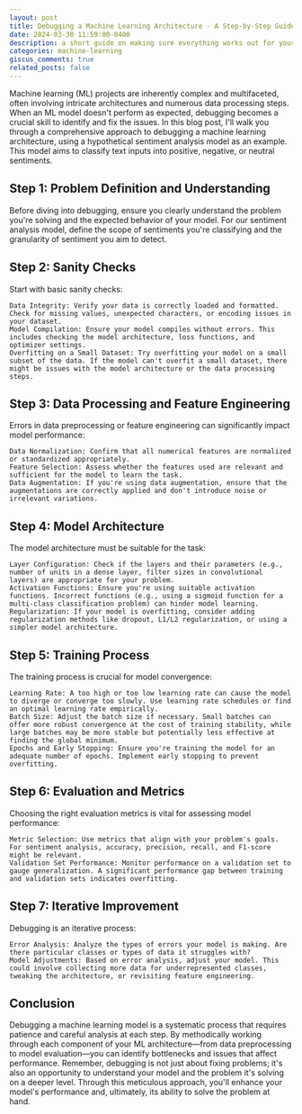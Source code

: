 ```yaml
---
layout: post
title: Debugging a Machine Learning Architecture - A Step-by-Step Guide
date: 2024-03-30 11:59:00-0400
description: a short guide on making sure everything works out for your ML solution
categories: machine-learning
giscus_comments: true
related_posts: false
---
```


Machine learning (ML) projects are inherently complex and multifaceted, often involving intricate architectures and numerous data processing steps. When an ML model doesn't perform as expected, debugging becomes a crucial skill to identify and fix the issues. In this blog post, I'll walk you through a comprehensive approach to debugging a machine learning architecture, using a hypothetical sentiment analysis model as an example. This model aims to classify text inputs into positive, negative, or neutral sentiments.
## Step 1: Problem Definition and Understanding

Before diving into debugging, ensure you clearly understand the problem you're solving and the expected behavior of your model. For our sentiment analysis model, define the scope of sentiments you're classifying and the granularity of sentiment you aim to detect.
## Step 2: Sanity Checks

Start with basic sanity checks:

    Data Integrity: Verify your data is correctly loaded and formatted. Check for missing values, unexpected characters, or encoding issues in your dataset.
    Model Compilation: Ensure your model compiles without errors. This includes checking the model architecture, loss functions, and optimizer settings.
    Overfitting on a Small Dataset: Try overfitting your model on a small subset of the data. If the model can't overfit a small dataset, there might be issues with the model architecture or the data processing steps.

## Step 3: Data Processing and Feature Engineering

Errors in data preprocessing or feature engineering can significantly impact model performance:

    Data Normalization: Confirm that all numerical features are normalized or standardized appropriately.
    Feature Selection: Assess whether the features used are relevant and sufficient for the model to learn the task.
    Data Augmentation: If you're using data augmentation, ensure that the augmentations are correctly applied and don't introduce noise or irrelevant variations.

## Step 4: Model Architecture

The model architecture must be suitable for the task:

    Layer Configuration: Check if the layers and their parameters (e.g., number of units in a dense layer, filter sizes in convolutional layers) are appropriate for your problem.
    Activation Functions: Ensure you're using suitable activation functions. Incorrect functions (e.g., using a sigmoid function for a multi-class classification problem) can hinder model learning.
    Regularization: If your model is overfitting, consider adding regularization methods like dropout, L1/L2 regularization, or using a simpler model architecture.

## Step 5: Training Process

The training process is crucial for model convergence:

    Learning Rate: A too high or too low learning rate can cause the model to diverge or converge too slowly. Use learning rate schedules or find an optimal learning rate empirically.
    Batch Size: Adjust the batch size if necessary. Small batches can offer more robust convergence at the cost of training stability, while large batches may be more stable but potentially less effective at finding the global minimum.
    Epochs and Early Stopping: Ensure you're training the model for an adequate number of epochs. Implement early stopping to prevent overfitting.

## Step 6: Evaluation and Metrics

Choosing the right evaluation metrics is vital for assessing model performance:

    Metric Selection: Use metrics that align with your problem's goals. For sentiment analysis, accuracy, precision, recall, and F1-score might be relevant.
    Validation Set Performance: Monitor performance on a validation set to gauge generalization. A significant performance gap between training and validation sets indicates overfitting.

## Step 7: Iterative Improvement

Debugging is an iterative process:

    Error Analysis: Analyze the types of errors your model is making. Are there particular classes or types of data it struggles with?
    Model Adjustments: Based on error analysis, adjust your model. This could involve collecting more data for underrepresented classes, tweaking the architecture, or revisiting feature engineering.

## Conclusion

Debugging a machine learning model is a systematic process that requires patience and careful analysis at each step. By methodically working through each component of your ML architecture—from data preprocessing to model evaluation—you can identify bottlenecks and issues that affect performance. Remember, debugging is not just about fixing problems; it's also an opportunity to understand your model and the problem it's solving on a deeper level. Through this meticulous approach, you'll enhance your model's performance and, ultimately, its ability to solve the problem at hand.
